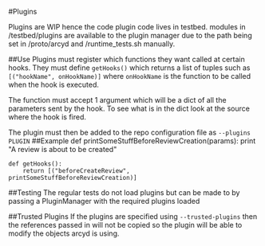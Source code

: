#Plugins

Plugins are WIP hence the code plugin code lives in testbed.
modules in /testbed/plugins are available to the plugin manager due to the path being set in /proto/arcyd and /runtime_tests.sh manually.

##Use
Plugins must register which functions they want called at certain hooks.
They must define `getHooks()` which returns a list of tuples such as `[("hookName", onHookName)]` where `onHookName` is the function to be called when the hook is executed.

The function must accept 1 argument which will be a dict of all the parameters sent by the hook. To see what is in the dict look at the source where the hook is fired.

The plugin must then be added to the repo configuration file as `--plugins PLUGIN`
##Example
    def printSomeStuffBeforeReviewCreation(params):
        print "A review is about to be created"

    def getHooks():
        return [("beforeCreateReview", printSomeStuffBeforeReviewCreation)]
##Testing
The regular tests do not load plugins but can be made to by passing a PluginManager with the required plugins loaded

##Trusted Plugins
If the plugins are specified using `--trusted-plugins` then the references passed in will not be copied so the plugin will be able to modify the objects arcyd is using.
